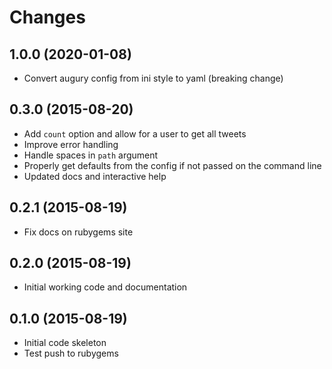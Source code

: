# Changes

## 1.0.0 (2020-01-08)

- Convert augury config from ini style to yaml (breaking change)

## 0.3.0 (2015-08-20)

- Add `count` option and allow for a user to get all tweets
- Improve error handling
- Handle spaces in `path` argument
- Properly get defaults from the config if not passed on the command line
- Updated docs and interactive help

## 0.2.1 (2015-08-19)

- Fix docs on rubygems site

## 0.2.0 (2015-08-19)

- Initial working code and documentation

## 0.1.0 (2015-08-19)

- Initial code skeleton
- Test push to rubygems
